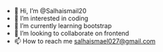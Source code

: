 - 👋 Hi, I’m @Salhaismail20
- 👀 I’m interested in coding
- 🌱 I’m currently learning bootstrap
- 💞️ I’m looking to collaborate on frontend
- 📫 How to reach me salhaismael027@gmail.com

<!---
Salhaismail20/Salhaismail20 is a ✨ special ✨ repository because its `README.md` (this file) appears on your GitHub profile.
You can click the Preview link to take a look at your changes.
--->

